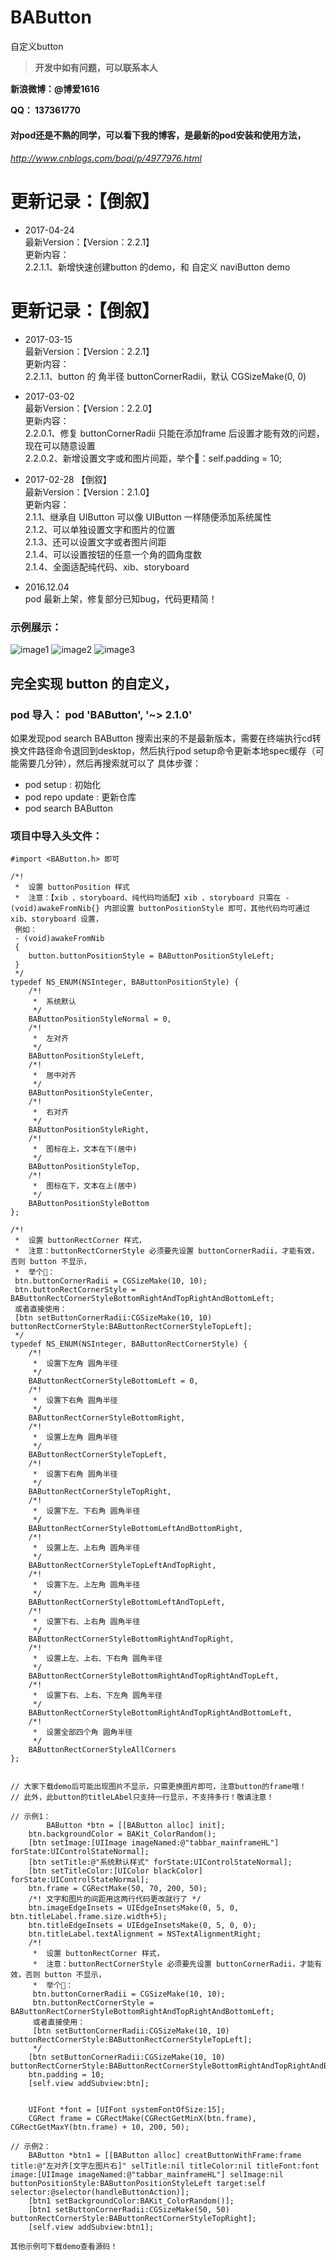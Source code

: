 # BAButton
自定义button

>**开发中如有问题，可以联系本人**

**新浪微博：@博爱1616**

**QQ：     137361770**

#### 对pod还是不熟的同学，可以看下我的博客，是最新的pod安装和使用方法，

###### http://www.cnblogs.com/boai/p/4977976.html

# 更新记录：【倒叙】
* 2017-04-24 <br>
最新Version：【Version：2.2.1】<br>
更新内容：<br>
2.2.1.1、新增快速创建button 的demo，和 自定义 naviButton demo


# 更新记录：【倒叙】
* 2017-03-15 <br>
 最新Version：【Version：2.2.1】<br>
 更新内容：<br>
 2.2.1.1、button 的 角半径 buttonCornerRadii，默认 CGSizeMake(0, 0)

* 2017-03-02 <br>
 最新Version：【Version：2.2.0】<br>
 更新内容：<br>
 2.2.0.1、修复 buttonCornerRadii 只能在添加frame 后设置才能有效的问题，现在可以随意设置<br>
 2.2.0.2、新增设置文字或和图片间距，举个🌰：self.padding = 10;

* 2017-02-28 【倒叙】<br>
 最新Version：【Version：2.1.0】<br>
 更新内容：<br>
 2.1.1、继承自 UIButton 可以像 UIButton 一样随便添加系统属性<br>
 2.1.2、可以单独设置文字和图片的位置<br>
 2.1.3、还可以设置文字或者图片间距<br>
 2.1.4、可以设置按钮的任意一个角的圆角度数<br>
 2.1.4、全面适配纯代码、xib、storyboard
* 2016.12.04 <br>
pod 最新上架，修复部分已知bug，代码更精简！

### 示例展示：

![image1](https://raw.githubusercontent.com/boai/BAButton/master/BAButtonDemo/images/image1.png)
![image2](https://raw.githubusercontent.com/boai/BAButton/master/BAButtonDemo/images/image2.png)
![image3](https://raw.githubusercontent.com/boai/BAButton/master/BAButtonDemo/images/image3.png)


## 完全实现 button 的自定义，

### pod 导入：   pod 'BAButton', '~> 2.1.0'
如果发现pod search BAButton 搜索出来的不是最新版本，需要在终端执行cd转换文件路径命令退回到desktop，然后执行pod setup命令更新本地spec缓存（可能需要几分钟），然后再搜索就可以了
具体步骤：
- pod setup : 初始化
- pod repo update : 更新仓库
- pod search BAButton


### 项目中导入头文件：
```
#import <BAButton.h> 即可
```

``` 用枚举展示button的类型：
/*!
 *  设置 buttonPosition 样式
 *  注意：【xib 、storyboard、纯代码均适配】xib 、storyboard 只需在 - (void)awakeFromNib{} 内部设置 buttonPositionStyle 即可，其他代码均可通过 xib、storyboard 设置，
 例如：
 - (void)awakeFromNib
 {
    button.buttonPositionStyle = BAButtonPositionStyleLeft;
 }
 */
typedef NS_ENUM(NSInteger, BAButtonPositionStyle) {
    /*!
     *  系统默认
     */
    BAButtonPositionStyleNormal = 0,
    /*!
     *  左对齐
     */
    BAButtonPositionStyleLeft,
    /*!
     *  居中对齐
     */
    BAButtonPositionStyleCenter,
    /*!
     *  右对齐
     */
    BAButtonPositionStyleRight,
    /*!
     *  图标在上，文本在下(居中)
     */
    BAButtonPositionStyleTop,
    /*!
     *  图标在下，文本在上(居中)
     */
    BAButtonPositionStyleBottom
};

/*!
 *  设置 buttonRectCorner 样式，
 *  注意：buttonRectCornerStyle 必须要先设置 buttonCornerRadii，才能有效，否则 button 不显示，
 *  举个🌰：
 btn.buttonCornerRadii = CGSizeMake(10, 10);
 btn.buttonRectCornerStyle = BAButtonRectCornerStyleBottomRightAndTopRightAndBottomLeft;
 或者直接使用：
 [btn setButtonCornerRadii:CGSizeMake(10, 10) buttonRectCornerStyle:BAButtonRectCornerStyleTopLeft];
 */
typedef NS_ENUM(NSInteger, BAButtonRectCornerStyle) {
    /*!
     *  设置下左角 圆角半径
     */
    BAButtonRectCornerStyleBottomLeft = 0,
    /*!
     *  设置下右角 圆角半径
     */
    BAButtonRectCornerStyleBottomRight,
    /*!
     *  设置上左角 圆角半径
     */
    BAButtonRectCornerStyleTopLeft,
    /*!
     *  设置下右角 圆角半径
     */
    BAButtonRectCornerStyleTopRight,
    /*!
     *  设置下左、下右角 圆角半径
     */
    BAButtonRectCornerStyleBottomLeftAndBottomRight,
    /*!
     *  设置上左、上右角 圆角半径
     */
    BAButtonRectCornerStyleTopLeftAndTopRight,
    /*!
     *  设置下左、上左角 圆角半径
     */
    BAButtonRectCornerStyleBottomLeftAndTopLeft,
    /*!
     *  设置下右、上右角 圆角半径
     */
    BAButtonRectCornerStyleBottomRightAndTopRight,
    /*!
     *  设置上左、上右、下右角 圆角半径
     */
    BAButtonRectCornerStyleBottomRightAndTopRightAndTopLeft,
    /*!
     *  设置下右、上右、下左角 圆角半径
     */
    BAButtonRectCornerStyleBottomRightAndTopRightAndBottomLeft,
    /*!
     *  设置全部四个角 圆角半径
     */
    BAButtonRectCornerStyleAllCorners
};


// 大家下载demo后可能出现图片不显示，只需更换图片即可，注意button的frame哦！
// 此外，此button的titleLAbel只支持一行显示，不支持多行！敬请注意！

// 示例1：
        BAButton *btn = [[BAButton alloc] init];
    btn.backgroundColor = BAKit_ColorRandom();
    [btn setImage:[UIImage imageNamed:@"tabbar_mainframeHL"] forState:UIControlStateNormal];
    [btn setTitle:@"系统默认样式" forState:UIControlStateNormal];
    [btn setTitleColor:[UIColor blackColor] forState:UIControlStateNormal];
    btn.frame = CGRectMake(50, 70, 200, 50);
    /*! 文字和图片的间距用这两行代码更改就行了 */
    btn.imageEdgeInsets = UIEdgeInsetsMake(0, 5, 0, btn.titleLabel.frame.size.width+5);
    btn.titleEdgeInsets = UIEdgeInsetsMake(0, 5, 0, 0);
    btn.titleLabel.textAlignment = NSTextAlignmentRight;
    /*!
     *  设置 buttonRectCorner 样式，
     *  注意：buttonRectCornerStyle 必须要先设置 buttonCornerRadii，才能有效，否则 button 不显示，
     *  举个🌰：
     btn.buttonCornerRadii = CGSizeMake(10, 10);
     btn.buttonRectCornerStyle = BAButtonRectCornerStyleBottomRightAndTopRightAndBottomLeft;
     或者直接使用：
     [btn setButtonCornerRadii:CGSizeMake(10, 10) buttonRectCornerStyle:BAButtonRectCornerStyleTopLeft];
     */
    [btn setButtonCornerRadii:CGSizeMake(10, 10) buttonRectCornerStyle:BAButtonRectCornerStyleBottomRightAndTopRightAndBottomLeft];
    btn.padding = 10;
    [self.view addSubview:btn];

    
    UIFont *font = [UIFont systemFontOfSize:15];
    CGRect frame = CGRectMake(CGRectGetMinX(btn.frame), CGRectGetMaxY(btn.frame) + 10, 200, 50);

// 示例2：
    BAButton *btn1 = [[BAButton alloc] creatButtonWithFrame:frame title:@"左对齐[文字左图片右]" selTitle:nil titleColor:nil titleFont:font image:[UIImage imageNamed:@"tabbar_mainframeHL"] selImage:nil buttonPositionStyle:BAButtonPositionStyleLeft target:self selector:@selector(handleButtonAction)];
    [btn1 setBackgroundColor:BAKit_ColorRandom()];
    [btn1 setButtonCornerRadii:CGSizeMake(50, 50) buttonRectCornerStyle:BAButtonRectCornerStyleTopRight];
    [self.view addSubview:btn1];

其他示例可下载demo查看源码！
